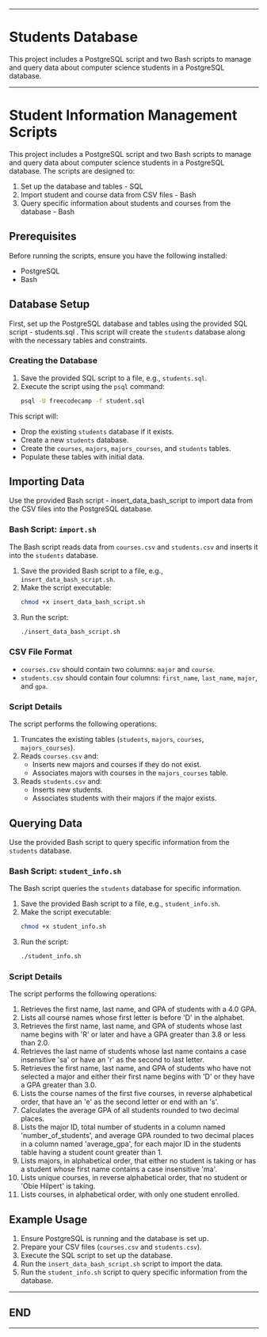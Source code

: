 
---

# Students Database
This project includes a PostgreSQL script and two Bash scripts to manage and query data about computer science students in a PostgreSQL database.

---

# Student Information Management Scripts

This project includes a PostgreSQL script and two Bash scripts to manage and query data about computer science students in a PostgreSQL database. The scripts are designed to:
1. Set up the database and tables - SQL
2. Import student and course data from CSV files - Bash
3. Query specific information about students and courses from the database - Bash

## Prerequisites

Before running the scripts, ensure you have the following installed:

- PostgreSQL
- Bash

## Database Setup

First, set up the PostgreSQL database and tables using the provided SQL script - students.sql . This script will create the `students` database along with the necessary tables and constraints.

### Creating the Database

1. Save the provided SQL script to a file, e.g., `students.sql`.
2. Execute the script using the `psql` command:
   ```bash
   psql -U freecodecamp -f student.sql
   ```

This script will:

- Drop the existing `students` database if it exists.
- Create a new `students` database.
- Create the `courses`, `majors`, `majors_courses`, and `students` tables.
- Populate these tables with initial data.

## Importing Data

Use the provided Bash script - insert_data_bash_script to import data from the CSV files into the PostgreSQL database.

### Bash Script: `import.sh`

The Bash script reads data from `courses.csv` and `students.csv` and inserts it into the `students` database.

1. Save the provided Bash script to a file, e.g., `insert_data_bash_script.sh`.
2. Make the script executable:
   ```bash
   chmod +x insert_data_bash_script.sh
   ```
3. Run the script:
   ```bash
   ./insert_data_bash_script.sh
   ```

### CSV File Format

- `courses.csv` should contain two columns: `major` and `course`.
- `students.csv` should contain four columns: `first_name`, `last_name`, `major`, and `gpa`.

### Script Details

The script performs the following operations:

1. Truncates the existing tables (`students`, `majors`, `courses`, `majors_courses`).
2. Reads `courses.csv` and:
   - Inserts new majors and courses if they do not exist.
   - Associates majors with courses in the `majors_courses` table.
3. Reads `students.csv` and:
   - Inserts new students.
   - Associates students with their majors if the major exists.

## Querying Data

Use the provided Bash script to query specific information from the `students` database.

### Bash Script: `student_info.sh`

The Bash script queries the `students` database for specific information.

1. Save the provided Bash script to a file, e.g., `student_info.sh`.
2. Make the script executable:
   ```bash
   chmod +x student_info.sh
   ```
3. Run the script:
   ```bash
   ./student_info.sh
   ```

### Script Details

The script performs the following operations:

1. Retrieves the first name, last name, and GPA of students with a 4.0 GPA.
2. Lists all course names whose first letter is before 'D' in the alphabet.
3. Retrieves the first name, last name, and GPA of students whose last name begins with 'R' or later and have a GPA greater than 3.8 or less than 2.0.
4. Retrieves the last name of students whose last name contains a case insensitive 'sa' or have an 'r' as the second to last letter.
5. Retrieves the first name, last name, and GPA of students who have not selected a major and either their first name begins with 'D' or they have a GPA greater than 3.0.
6. Lists the course names of the first five courses, in reverse alphabetical order, that have an 'e' as the second letter or end with an 's'.
7. Calculates the average GPA of all students rounded to two decimal places.
8. Lists the major ID, total number of students in a column named 'number_of_students', and average GPA rounded to two decimal places in a column named 'average_gpa', for each major ID in the students table having a student count greater than 1.
9. Lists majors, in alphabetical order, that either no student is taking or has a student whose first name contains a case insensitive 'ma'.
10. Lists unique courses, in reverse alphabetical order, that no student or 'Obie Hilpert' is taking.
11. Lists courses, in alphabetical order, with only one student enrolled.

## Example Usage

1. Ensure PostgreSQL is running and the database is set up.
2. Prepare your CSV files (`courses.csv` and `students.csv`).
3. Execute the SQL script to set up the database.
4. Run the `insert_data_bash_script.sh` script to import the data.
5. Run the `student_info.sh` script to query specific information from the database.

---

## END

---

